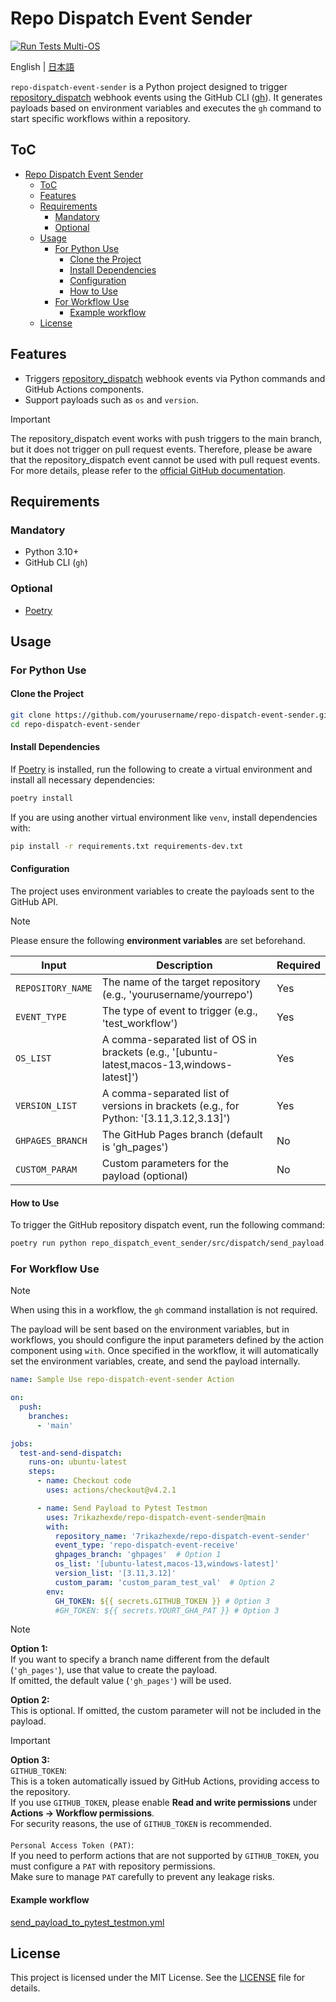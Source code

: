 # Repo Dispatch Event Sender

[![Run Tests Multi-OS](https://github.com/7rikazhexde/repo-dispatch-event-sender/actions/workflows/receive_payload_to_pytest.yml/badge.svg)](https://github.com/7rikazhexde/repo-dispatch-event-sender/actions/workflows/receive_payload_to_pytest.yml)

English | [日本語](README-ja.md)

`repo-dispatch-event-sender` is a Python project designed to trigger [repository_dispatch](https://docs.github.com/en/actions/using-workflows/events-that-trigger-workflows#repository_dispatch) webhook events using the GitHub CLI ([gh](https://docs.github.com/en/github-cli/github-cli)). It generates payloads based on environment variables and executes the `gh` command to start specific workflows within a repository.

## ToC

- [Repo Dispatch Event Sender](#repo-dispatch-event-sender)
  - [ToC](#toc)
  - [Features](#features)
  - [Requirements](#requirements)
    - [Mandatory](#mandatory)
    - [Optional](#optional)
  - [Usage](#usage)
    - [For Python Use](#for-python-use)
      - [Clone the Project](#clone-the-project)
      - [Install Dependencies](#install-dependencies)
      - [Configuration](#configuration)
      - [How to Use](#how-to-use)
    - [For Workflow Use](#for-workflow-use)
      - [Example workflow](#example-workflow)
  - [License](#license)

## Features

- Triggers [repository_dispatch](https://docs.github.com/en/actions/using-workflows/events-that-trigger-workflows#repository_dispatch) webhook events via Python commands and GitHub Actions components.
- Support payloads such as `os` and `version`.

> [!IMPORTANT]
> The repository_dispatch event works with push triggers to the main branch, but it does not trigger on pull request events. Therefore, please be aware that the repository_dispatch event cannot be used with pull request events. For more details, please refer to the [official GitHub documentation](https://docs.github.com/en/actions/writing-workflows/choosing-when-your-workflow-runs/triggering-a-workflow#triggering-a-workflow-from-a-workflow).

## Requirements

### Mandatory

- Python 3.10+
- GitHub CLI (`gh`)

### Optional

- [Poetry](https://python-poetry.org/)

## Usage

### For Python Use

#### Clone the Project

```bash
git clone https://github.com/yourusername/repo-dispatch-event-sender.git
cd repo-dispatch-event-sender
```

#### Install Dependencies

If [Poetry](https://python-poetry.org/) is installed, run the following to create a virtual environment and install all necessary dependencies:

```bash
poetry install
```

If you are using another virtual environment like `venv`, install dependencies with:

```bash
pip install -r requirements.txt requirements-dev.txt
```

#### Configuration

The project uses environment variables to create the payloads sent to the GitHub API.

> [!NOTE]
> Please ensure the following **environment variables** are set beforehand.

| Input             | Description                                                                                | Required |
|-------------------|--------------------------------------------------------------------------------------------|----------|
| `REPOSITORY_NAME` | The name of the target repository (e.g., 'yourusername/yourrepo')                          | Yes      |
| `EVENT_TYPE`      | The type of event to trigger (e.g., 'test_workflow')                                       | Yes      |
| `OS_LIST`         | A comma-separated list of OS in brackets (e.g., '[ubuntu-latest,macos-13,windows-latest]') | Yes      |
| `VERSION_LIST`    | A comma-separated list of versions in brackets (e.g., for Python: '[3.11,3.12,3.13]')      | Yes      |
| `GHPAGES_BRANCH`  | The GitHub Pages branch (default is 'gh_pages')                                            | No       |
| `CUSTOM_PARAM`    | Custom parameters for the payload (optional)                                               | No       |

#### How to Use

To trigger the GitHub repository dispatch event, run the following command:

```bash
poetry run python repo_dispatch_event_sender/src/dispatch/send_payload.py
```

### For Workflow Use

> [!NOTE]
> When using this in a workflow, the `gh` command installation is not required.
>
> The payload will be sent based on the environment variables, but in workflows, you should configure the input parameters defined by the action component using `with`. Once specified in the workflow, it will automatically set the environment variables, create, and send the payload internally.

```yaml
name: Sample Use repo-dispatch-event-sender Action

on:
  push:
    branches:
      - 'main'

jobs:
  test-and-send-dispatch:
    runs-on: ubuntu-latest
    steps:
      - name: Checkout code
        uses: actions/checkout@v4.2.1

      - name: Send Payload to Pytest Testmon
        uses: 7rikazhexde/repo-dispatch-event-sender@main
        with:
          repository_name: '7rikazhexde/repo-dispatch-event-sender'
          event_type: 'repo-dispatch-event-receive'
          ghpages_branch: 'ghpages'  # Option 1
          os_list: '[ubuntu-latest,macos-13,windows-latest]'
          version_list: '[3.11,3.12]'
          custom_param: 'custom_param_test_val'  # Option 2
        env:
          GH_TOKEN: ${{ secrets.GITHUB_TOKEN }} # Option 3
          #GH_TOKEN: ${{ secrets.YOURT_GHA_PAT }} # Option 3
```

> [!NOTE]
> **Option 1:**\
> If you want to specify a branch name different from the default (`'gh_pages'`), use that value to create the payload.\
> If omitted, the default value (`'gh_pages'`) will be used.  
>
> **Option 2:**\
> This is optional. If omitted, the custom parameter will not be included in the payload.

> [!IMPORTANT]  
> **Option 3:**\
> `GITHUB_TOKEN`:  
> This is a token automatically issued by GitHub Actions, providing access to the repository.  
> If you use `GITHUB_TOKEN`, please enable **Read and write permissions** under **Actions -> Workflow permissions**.  
> For security reasons, the use of `GITHUB_TOKEN` is recommended.  
>\
> `Personal Access Token (PAT)`:  
> If you need to perform actions that are not supported by `GITHUB_TOKEN`, you must configure a `PAT` with repository permissions.  
> Make sure to manage `PAT` carefully to prevent any leakage risks.  

#### Example workflow

[send_payload_to_pytest_testmon.yml](https://github.com/7rikazhexde/python-project-sandbox/blob/main/.github/workflows/send_payload_to_pytest_testmon.yml)

## License

This project is licensed under the MIT License. See the [LICENSE](LICENSE) file for details.
